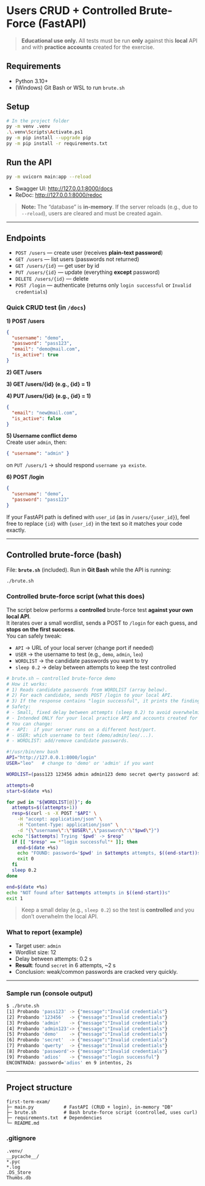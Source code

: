 <!-- START README -->

# Users CRUD + Controlled Brute-Force (FastAPI)

> **Educational use only.** All tests must be run **only** against this **local** API and with **practice accounts** created for the exercise.

## Requirements
- Python 3.10+
- (Windows) Git Bash or WSL to run `brute.sh`

## Setup

```bash
# In the project folder
py -m venv .venv
.\.venv\Scripts\Activate.ps1
py -m pip install --upgrade pip
py -m pip install -r requirements.txt
```

## Run the API

```bash
py -m uvicorn main:app --reload
```

- Swagger UI: http://127.0.0.1:8000/docs  
- ReDoc:       http://127.0.0.1:8000/redoc

> **Note:** The “database” is **in-memory**. If the server reloads (e.g., due to `--reload`), users are cleared and must be created again.

---

## Endpoints

- `POST /users` — create user (receives **plain-text password**)
- `GET /users` — list users (passwords not returned)
- `GET /users/{id}` — get user by id
- `PUT /users/{id}` — update (everything **except** password)
- `DELETE /users/{id}` — delete
- `POST /login` — authenticate (returns only `login successful` or `Invalid credentials`)

### Quick CRUD test (in `/docs`)

**1) POST /users**
```json
{
  "username": "demo",
  "password": "pass123",
  "email": "demo@mail.com",
  "is_active": true
}
```

**2) GET /users** 
    
**3) GET /users/{id} (e.g., {id} = 1)**


**4) PUT /users/{id} (e.g., {id} = 1)**
```json
{
  "email": "new@mail.com",
  "is_active": false
}
```

**5) Username conflict demo**  
Create user `admin`, then:
```json
{ "username": "admin" }
```
on `PUT /users/1` → should respond `username ya existe`.

**6) POST /login**
```json
{
  "username": "demo",
  "password": "pass123"
}
```

If your FastAPI path is defined with `user_id` (as in `/users/{user_id}`), feel free to replace `{id}` with `{user_id}` in the text so it matches your code exactly.


---

## Controlled brute-force (bash)

File: **`brute.sh`** (included). Run in **Git Bash** while the API is running:

```bash
./brute.sh
```
### Controlled brute-force script (what this does)

The script below performs a **controlled** brute-force test **against your own local API**.  
It iterates over a small wordlist, sends a POST to `/login` for each guess, and **stops on the first success**.  
You can safely tweak:
- `API` → URL of your local server (change port if needed)
- `USER` → the username to test (e.g., `demo`, `admin`, `leo`)
- `WORDLIST` → the candidate passwords you want to try
- `sleep 0.2` → delay between attempts to keep the test controlled

```bash
# brute.sh — controlled brute-force demo
# How it works:
# 1) Reads candidate passwords from WORDLIST (array below).
# 2) For each candidate, sends POST /login to your local API.
# 3) If the response contains "login successful", it prints the finding and exits.
# Safety:
# - Small, fixed delay between attempts (sleep 0.2) to avoid overwhelming the API.
# - Intended ONLY for your local practice API and accounts created for this exercise.
# You can change:
# - API:  if your server runs on a different host/port.
# - USER: which username to test (demo/admin/leo/...).
# - WORDLIST: add/remove candidate passwords.

#!/usr/bin/env bash
API="http://127.0.0.1:8000/login"
USER="leo"   # change to 'demo' or 'admin' if you want

WORDLIST=(pass123 123456 admin admin123 demo secret qwerty password adios) #Add here the weak passwords

attempts=0
start=$(date +%s)

for pwd in "${WORDLIST[@]}"; do
  attempts=$((attempts+1))
  resp=$(curl -s -X POST "$API" \
    -H "accept: application/json" \
    -H "Content-Type: application/json" \
    -d "{\"username\":\"$USER\",\"password\":\"$pwd\"}")
  echo "[$attempts] Trying '$pwd' -> $resp"
  if [[ "$resp" == *"login successful"* ]]; then
    end=$(date +%s)
    echo "FOUND: password='$pwd' in $attempts attempts, $((end-start))s"
    exit 0
  fi
  sleep 0.2
done

end=$(date +%s)
echo "NOT found after $attempts attempts in $((end-start))s"
exit 1

```
> Keep a small delay (e.g., `sleep 0.2`) so the test is **controlled** and you don’t overwhelm the local API.

### What to report (example)
- Target user: `admin`  
- Wordlist size: 12  
- Delay between attempts: 0.2 s  
- **Result**: found `secret` in 6 attempts, ~2 s  
- Conclusion: weak/common passwords are cracked very quickly.

---

### Sample run (console output)

```bash
$ ./brute.sh
[1] Probando 'pass123' -> {"message":"Invalid credentials"}
[2] Probando '123456'  -> {"message":"Invalid credentials"}
[3] Probando 'admin'   -> {"message":"Invalid credentials"}
[4] Probando 'admin123'-> {"message":"Invalid credentials"}
[5] Probando 'demo'    -> {"message":"Invalid credentials"}
[6] Probando 'secret'  -> {"message":"Invalid credentials"}
[7] Probando 'qwerty'  -> {"message":"Invalid credentials"}
[8] Probando 'password'-> {"message":"Invalid credentials"}
[9] Probando 'adios'   -> {"message":"login successful"}
ENCONTRADA: password='adios' en 9 intentos, 2s
```
---
## Project structure
```
first-term-exam/
├─ main.py           # FastAPI (CRUD + login), in-memory "DB"
├─ brute.sh          # Bash brute-force script (controlled, uses curl)
├─ requirements.txt  # Dependencies
└─ README.md
```

### .gitignore
```gitignore
.venv/
__pycache__/
*.pyc
*.log
.DS_Store
Thumbs.db
```

<!-- END README -->
